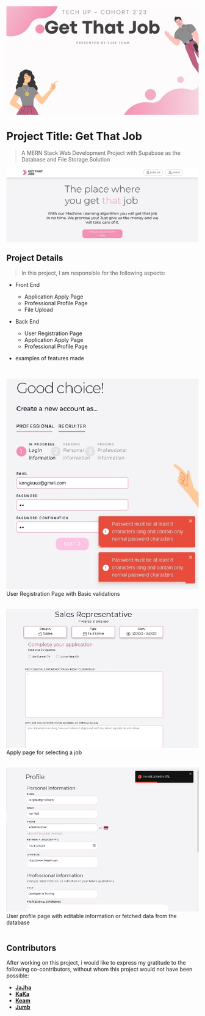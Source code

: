  <img src="./markdown%20assets/2J3K.jpg" align="center" />

# Project Title: Get That Job
> A MERN Stack Web Development Project with Supabase as the Database and File Storage Solution

 <img src="./markdown%20assets/landing_crop.jpg" align="center" />

## Project Details
>In this project, I am responsible for the following aspects:

- Front End
  - Application Apply Page
  - Professional Profile Page
  - File Upload
- Back End
  - User Registration Page
  - Application Apply Page
  - Professional Profile Page

- examples of features made
<br>

![User Registration Page with Basic Validations](./markdown%20assets/User_reg.jpg)<br>
User Registration Page with Basic validations
<br>
<br>

![Apply page for selecting a job](./markdown%20assets/User_apply_page.jpg)
Apply page for selecting a job
<br>
<br>

![User profile page with editable information or fetched data from the database](./markdown%20assets/User_Profile.jpg)
User profile page with editable information or fetched data from the database
<br>
<br>

## Contributors
After working on this project, i would like to express my gratitude to the following co-contributors, without whom this project would not have been possible:

- [**JaJha**](https://github.com/jashleyx)
- [**KaKa**](https://github.com/kkantaaa)
- [**Keam**](https://github.com/MrKeem)
- [**Jumb**](https://github.com/JumbKWC)